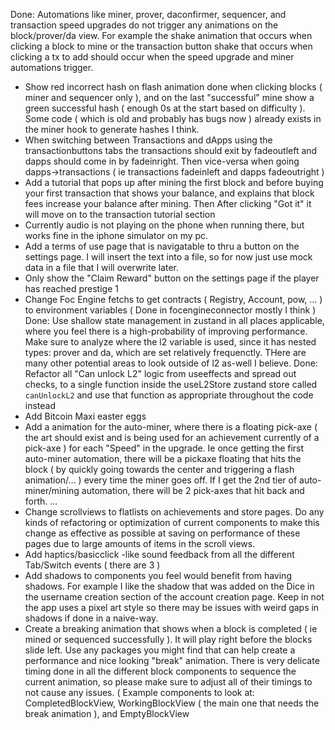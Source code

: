 Done: Automations like miner, prover, daconfirmer, sequencer, and transaction speed upgrades do not trigger any animations on the block/prover/da view. For example the shake animation that occurs when clicking a block to mine or the transaction button shake that occurs when clicking a tx to add should occur when the speed upgrade and miner automations trigger.
- Show red incorrect hash on flash animation done when clicking blocks ( miner and sequencer only ), and on the last "successful" mine show a green successful hash ( enough 0s at the start based on difficulty ). Some code ( which is old and probably has bugs now ) already exists in the miner hook to generate hashes I think.
- When switching between Transactions and dApps using the transactionbuttons tabs the transactions should exit by fadeoutleft and dapps should come in by fadeinright. Then vice-versa when going dapps->transactions ( ie transactions fadeinleft and dapps fadeoutright )
- Add a tutorial that pops up after mining the first block and before buying your first transaction that shows your balance, and explains that block fees increase your balance after mining. Then After clicking "Got it" it will move on to the transaction tutorial section
- Currently audio is not playing on the phone when running there, but works fine in the iphone simulator on my pc.
- Add a terms of use page that is navigatable to thru a button on the settings page. I will insert the text into a file, so for now just use mock data in a file that I will overwrite later.
- Only show the "Claim Reward" button on the settings page if the player has reached prestige 1
- Change Foc Engine fetchs to get contracts ( Registry, Account, pow, ... ) to environment variables ( Done in focengineconnector mostly I think )
Done: Use shallow state management in zustand in all places applicable, where you feel there is a high-probability of improving performance. Make sure to analyze where the l2 variable is used, since it has nested types: prover and da, which are set relatively frequenctly. THere are many other potential areas to look outside of l2 as-well I believe.
Done: Refactor all "Can unlock L2" logic from useeffects and spread out checks, to a single function inside the useL2Store zustand store called `canUnlockL2` and use that function as appropriate throughout the code instead
- Add Bitcoin Maxi easter eggs
- Add a animation for the auto-miner, where there is a floating pick-axe ( the art should exist and is being used for an achievement currently of a pick-axe ) for each "Speed" in the upgrade. Ie once getting the first auto-miner automation, there will be a pickaxe floating that hits the block ( by quickly going towards the center and triggering a flash animation/... ) every time the miner goes off. If I get the 2nd tier of auto-miner/mining automation, there will be 2 pick-axes that hit back and forth. ...
- Change scrollviews to flatlists on achievements and store pages. Do any kinds of refactoring or optimization of current components to make this change as effective as possible at saving on performance of these pages due to large amounts of items in the scroll views.
- Add haptics/basicclick -like sound feedback from all the different Tab/Switch events ( there are 3 )
- Add shadows to components you feel would benefit from having shadows. For example I like the shadow that was added on the Dice in the username creation section of the account creation page. Keep in not the app uses a pixel art style so there may be issues with weird gaps in shadows if done in a naive-way. 
- Create a breaking animation that shows when a block is completed ( ie mined or sequenced successfully ). It will play right before the blocks slide left. Use any packages you might find that can help create a performance and nice looking "break" animation. There is very delicate timing done in all the different block components to sequence the current animation, so please make sure to adjust all of their timings to not cause any issues. ( Example components to look at: CompletedBlockView, WorkingBlockView ( the main one that needs the break animation ), and EmptyBlockView


